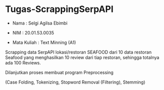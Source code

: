 # Tugas-ScrappingSerpAPI

- Nama        : Selgi Agilsa Ebimbi

- NIM         : 20.01.53.0035 

- Mata Kuliah : Text Minning (A1)


Scrapping data SerpAPI lokasi/restoran SEAFOOD dari 10 data restoran Seafood yang menghasilkan 10 review dari tiap restoran, sehingga totalnya ada 100 Reviews.

Dilanjutkan proses membuat program Preprocessing 

(Case Folding, Tokenizing, Stopword Removal (Filtering), Stemming)
